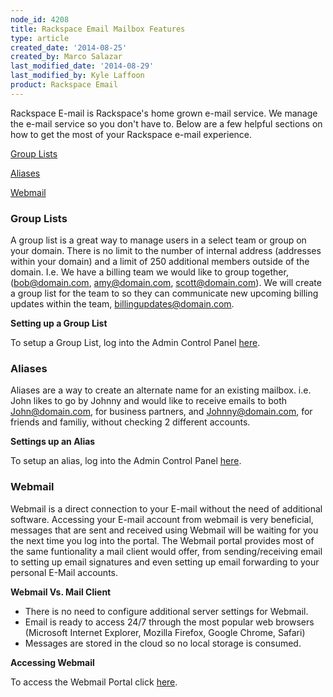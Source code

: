 ```yaml
---
node_id: 4208
title: Rackspace Email Mailbox Features
type: article
created_date: '2014-08-25'
created_by: Marco Salazar
last_modified_date: '2014-08-29'
last_modified_by: Kyle Laffoon
product: Rackspace Email
---
```


Rackspace E-mail is Rackspace's home grown e-mail service. We manage the
e-mail service so you don't have to. Below are a few helpful sections on
how to get the most of your Rackspace e-mail experience.

<div>

[Group Lists](#grouplist)

</div>

<div>

[Aliases](#alias)

</div>

<div>

[Webmail](#webmail)

</div>



### **Group Lists**

A group list is a great way to manage users in a select team or group on
your domain. There is no limit to the number of internal address
(addresses within your domain) and a limit of 250 additional members
outside of the domain. I.e. We have a billing team we would like to
group together, (bob@domain.com, amy@domain.com, scott@domain.com). We
will create a group list for the team to so they can communicate new
upcoming billing updates within the team, billingupdates@domain.com.

**Setting up a Group List**

To setup a Group List, log into the Admin Control
Panel [here](https://cp.rackspace.com/EmailHosting/Mail/GroupLists "here").



### Aliases

Aliases are a way to create an alternate name for an existing mailbox.
i.e. John likes to go by Johnny and would like to receive emails to both
John@domain.com, for business partners, and Johnny@domain.com, for
friends and familiy, without checking 2 different accounts.

**Settings up an Alias**

To setup an alias, log into the Admin Control Panel
[here](https://cp.rackspace.com/EmailHosting/Mail/Aliases/List.aspx "here").



### **Webmail**

Webmail is a direct connection to your E-mail without the need of
additional software. Accessing your E-mail account from webmail is very
beneficial, messages that are sent and received using Webmail will be
waiting for you the next time you log into the portal. The Webmail
portal provides most of the same funtionality a mail client would offer,
from sending/receiving email to setting up email signatures and even
setting up email forwarding to your personal E-Mail accounts.

**Webmail Vs. Mail Client**

-   There is no need to configure additional server settings
    for Webmail.
-   Email is ready to access 24/7 through the most popular web browsers
    (Microsoft Internet Explorer, Mozilla Firefox, Google
    Chrome, Safari)
-   Messages are stored in the cloud so no local storage is consumed.

**Accessing Webmail**

To access the Webmail Portal click
[here](https://apps.rackspace.com "here").

